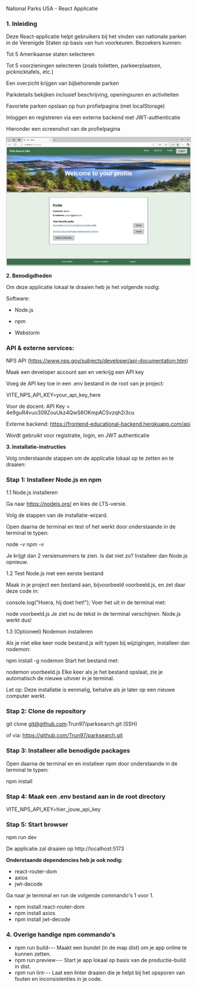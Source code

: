 National Parks USA - React Applicatie

### **1. Inleiding**

Deze React-applicatie helpt gebruikers bij het vinden van nationale parken in de Verenigde Staten op basis van hun voorkeuren. Bezoekers kunnen:

Tot 5 Amerikaanse staten selecteren

Tot 5 voorzieningen selecteren (zoals toiletten, parkeerplaatsen, picknicktafels, etc.)

Een overzicht krijgen van bijbehorende parken

Parkdetails bekijken inclusief beschrijving, openingsuren en activiteiten

Favoriete parken opslaan op hun profielpagina (met localStorage)

Inloggen en registreren via een externe backend met JWT-authenticatie

Hieronder een screenshot van de profielpagina


![ProfilePage](./src/assets/Screenshot1.jpg)

**2. Benodigdheden**

Om deze applicatie lokaal te draaien heb je het volgende nodig:

Software:

- Node.js

- npm

- Webstorm

### API & externe services:

NPS API (https://www.nps.gov/subjects/developer/api-documentation.htm)

Maak een developer account aan en verkrijg een API key

Voeg de API key toe in een .env bestand in de root van je project:

VITE_NPS_API_KEY=your_api_key_here

Voor de docent: API Key = 4e9guR4vuo309ZouUkz4QwS6OKmpACSvzqh2i3cu

Externe backend: https://frontend-educational-backend.herokuapp.com/api

Wordt gebruikt voor registratie, login, en JWT authenticatie

**3. Installatie-instructies**

Volg onderstaande stappen om de applicatie lokaal op te zetten en te draaien:

### Stap 1: Installeer Node.js en npm

1.1 Node.js installeren

Ga naar https://nodejs.org/ en kies de LTS-versie.

Volg de stappen van de installatie-wizard.

Open daarna de terminal en test of het werkt door onderstaande in de terminal te typen:

node -v
npm -v

Je krijgt dan 2 versienummers te zien. Is dat niet zo? Installeer dan Node.js opnieuw.

1.2 Test Node.js met een eerste bestand

Maak in je project een bestand aan, bijvoorbeeld voorbeeld.js, en zet daar deze code in:

console.log("Hoera, hij doet het!");
Voer het uit in de terminal met:

node voorbeeld.js
Je ziet nu de tekst in de terminal verschijnen. Node.js werkt dus!

1.3 (Optioneel) Nodemon installeren

Als je niet elke keer node bestand.js wilt typen bij wijzigingen, installeer dan nodemon:

npm install -g nodemon
Start het bestand met:

nodemon voorbeeld.js
Elke keer als je het bestand opslaat, zie je automatisch de nieuwe uitvoer in je terminal.

Let op: Deze installatie is eenmalig, behalve als je later op een nieuwe computer werkt.

### Stap 2: Clone de repository 

git clone git@github.com:Trun97/parksearch.git (SSH)

of via: https://github.com/Trun97/parksearch.git

### **Stap 3: Installeer alle benodigde packages**

Open daarna de terminal en en installeer npm door onderstaande in de terminal te typen:

npm install

### **Stap 4: Maak een .env bestand aan in de root directory**

VITE_NPS_API_KEY=hier_jouw_api_key

### **Stap 5: Start browser**

npm run dev

De applicatie zal draaien op http://localhost:5173

**Onderstaande dependencies heb je ook nodig:**
 - react-router-dom
 - axios
 - jwt-decode

Ga naar je terminal en run de volgende commando's 1 voor 1.
 - npm install react-router-dom
 - npm install axios
 - npm install jwt-decode

### **4. Overige handige npm commando's**

 - npm run build--- Maakt een bundel (in de map dist) om je app online te kunnen zetten.
 - npm run preview---	Start je app lokaal op basis van de productie-build in dist.
 - npm run lint---	Laat een linter draaien die je helpt bij het opsporen van fouten en inconsistenties in je code.


